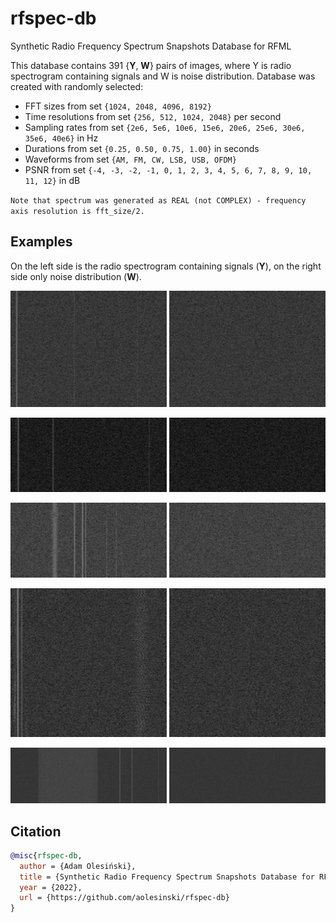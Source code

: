 # rfspec-db
Synthetic Radio Frequency Spectrum Snapshots Database for RFML

This database contains 391 {**Y**, **W**} pairs of images, where Y is radio spectrogram containing signals and W is noise distribution.
Database was created with randomly selected:

* FFT sizes from set `{1024, 2048, 4096, 8192}`
* Time resolutions from set `{256, 512, 1024, 2048}` per second
* Sampling rates from set `{2e6, 5e6, 10e6, 15e6, 20e6, 25e6, 30e6, 35e6, 40e6}` in Hz
* Durations from set `{0.25, 0.50, 0.75, 1.00}` in seconds
* Waveforms from set `{AM, FM, CW, LSB, USB, OFDM}`
* PSNR from set `{-4, -3, -2, -1, 0, 1, 2, 3, 4, 5, 6, 7, 8, 9, 10, 11, 12}` in dB

`Note that spectrum was generated as REAL (not COMPLEX) - frequency axis resolution is fft_size/2.`

## Examples
On the left side is the radio spectrogram containing signals (**Y**), on the right side only noise distribution (**W**).

<img src="db/spectrum_histograms/000003.png" width="250px"/> <img src="/db/noise_histograms/000003.png" width="250px"/>

<img src="db/spectrum_histograms/000072.png" width="250px"/> <img src="/db/noise_histograms/000072.png" width="250px"/>

<img src="db/spectrum_histograms/000081.png" width="250px"/> <img src="/db/noise_histograms/000081.png" width="250px"/>

<img src="db/spectrum_histograms/000111.png" width="250px"/> <img src="/db/noise_histograms/000111.png" width="250px"/>

<img src="db/spectrum_histograms/000141.png" width="250px"/> <img src="/db/noise_histograms/000141.png" width="250px"/>

## Citation

```BibTex
@misc{rfspec-db,
  author = {Adam Olesiński},
  title = {Synthetic Radio Frequency Spectrum Snapshots Database for RFML},
  year = {2022},
  url = {https://github.com/aolesinski/rfspec-db}
}
```
